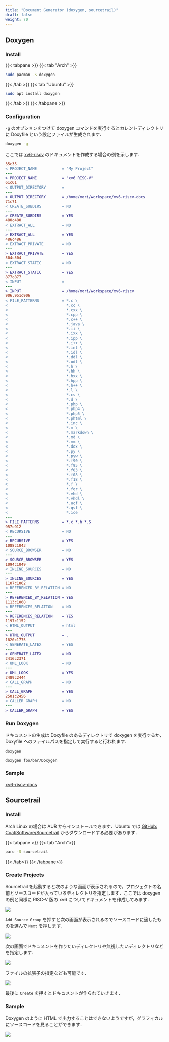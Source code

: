 ```yaml
---
title: "Document Generator (doxygen, sourcetrail)"
draft: false
weight: 70
---
```

## Doxygen

### Install

{{< tabpane >}}
{{< tab "Arch" >}}

```sh
sudo pacman -S doxygen
```

{{< /tab >}}
{{< tab "Ubuntu" >}}

```sh
sudo apt install doxygen
```

{{< /tab >}}
{{< /tabpane >}}

### Configuration

`-g` のオプションをつけて doxygen コマンドを実行するとカレントディレクトリに Doxyfile という設定ファイルが生成されます．

```sh
doxygen -g
```

ここでは [xv6-riscv](https://github.com/mit-pdos/xv6-riscv) のドキュメントを作成する場合の例を示します．

```diff
35c35
< PROJECT_NAME           = "My Project"
---
> PROJECT_NAME           = "xv6 RISC-V"
61c61
< OUTPUT_DIRECTORY       =
---
> OUTPUT_DIRECTORY       = /home/mori/workspace/xv6-riscv-docs
71c71
< CREATE_SUBDIRS         = NO
---
> CREATE_SUBDIRS         = YES
480c480
< EXTRACT_ALL            = NO
---
> EXTRACT_ALL            = YES
486c486
< EXTRACT_PRIVATE        = NO
---
> EXTRACT_PRIVATE        = YES
504c504
< EXTRACT_STATIC         = NO
---
> EXTRACT_STATIC         = YES
877c877
< INPUT                  =
---
> INPUT                  = /home/mori/workspace/xv6-riscv
906,951c906
< FILE_PATTERNS          = *.c \
<                          *.cc \
<                          *.cxx \
<                          *.cpp \
<                          *.c++ \
<                          *.java \
<                          *.ii \
<                          *.ixx \
<                          *.ipp \
<                          *.i++ \
<                          *.inl \
<                          *.idl \
<                          *.ddl \
<                          *.odl \
<                          *.h \
<                          *.hh \
<                          *.hxx \
<                          *.hpp \
<                          *.h++ \
<                          *.l \
<                          *.cs \
<                          *.d \
<                          *.php \
<                          *.php4 \
<                          *.php5 \
<                          *.phtml \
<                          *.inc \
<                          *.m \
<                          *.markdown \
<                          *.md \
<                          *.mm \
<                          *.dox \
<                          *.py \
<                          *.pyw \
<                          *.f90 \
<                          *.f95 \
<                          *.f03 \
<                          *.f08 \
<                          *.f18 \
<                          *.f \
<                          *.for \
<                          *.vhd \
<                          *.vhdl \
<                          *.ucf \
<                          *.qsf \
<                          *.ice
---
> FILE_PATTERNS          = *.c *.h *.S
957c912
< RECURSIVE              = NO
---
> RECURSIVE              = YES
1088c1043
< SOURCE_BROWSER         = NO
---
> SOURCE_BROWSER         = YES
1094c1049
< INLINE_SOURCES         = NO
---
> INLINE_SOURCES         = YES
1107c1062
< REFERENCED_BY_RELATION = NO
---
> REFERENCED_BY_RELATION = YES
1113c1068
< REFERENCES_RELATION    = NO
---
> REFERENCES_RELATION    = YES
1197c1152
< HTML_OUTPUT            = html
---
> HTML_OUTPUT            = .
1820c1775
< GENERATE_LATEX         = YES
---
> GENERATE_LATEX         = NO
2416c2371
< UML_LOOK               = NO
---
> UML_LOOK               = YES
2489c2444
< CALL_GRAPH             = NO
---
> CALL_GRAPH             = YES
2501c2456
< CALLER_GRAPH           = NO
---
> CALLER_GRAPH           = YES
```

### Run Doxygen

ドキュメントの生成は Doxyfile のあるディレクトリで doxygen を実行するか，Doxyfile へのファイルパスを指定して実行すると行われます．

```sh
doxygen
```

```sh
doxygen foo/bar/Doxygen
```

### Sample

[xv6-riscv-docs](https://forest0923.gitlab.io/xv6-riscv-docs/)

## Sourcetrail

### Install

Arch Linux の場合は AUR からインストールできます．Ubuntu では [GitHub: CoatiSoftware/Sourcetrail](https://github.com/CoatiSoftware/Sourcetrail/releases) からダウンロードする必要があります．

{{< tabpane >}}
{{< tab "Arch">}}

```sh
paru -S sourcetrail
```

{{< /tab>}}
{{< /tabpane>}}

### Create Projects

Sourcetrail を起動すると次のような画面が表示されるので，プロジェクトの名前とソースコードが入っているディレクトリを指定します．ここでは doxygen の例と同様に RISC-V 版の xv6 についてドキュメントを作成してみます．

![](sourcetrail01.png)

`Add Source Group` を押すと次の画面が表示されるのでソースコードに適したものを選んで `Next` を押します．

![](sourcetrail02.png)

次の画面でドキュメントを作りたいディレクトリや無視したいディレクトリなどを指定します．

![](sourcetrail03.png)

ファイルの拡張子の指定なども可能です．

![](sourcetrail04.png)

最後に `Create` を押すとドキュメントが作られていきます．

### Sample

Doxygen のように HTML で出力することはできないようですが，グラフィカルにソースコードを見ることができます．

![](sourcetrail05.png)
